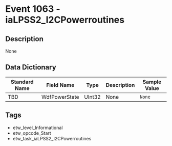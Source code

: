 # Event 1063 - iaLPSS2_I2CPowerroutines

## Description
None

## Data Dictionary
|Standard Name|Field Name|Type|Description|Sample Value|
|---|---|---|---|---|
|TBD|WdfPowerState|UInt32|None|`None`|

## Tags
* etw_level_Informational
* etw_opcode_Start
* etw_task_iaLPSS2_I2CPowerroutines